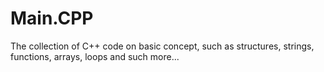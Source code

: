 # Main.CPP
The collection of C++ code on basic concept,  such as structures, strings, functions, arrays, loops and such more...
